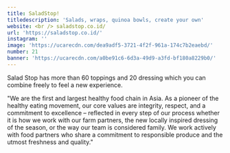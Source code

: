 ```yaml
---
title: SaladStop!
titledescription: 'Salads, wraps, quinoa bowls, create your own'
website: <br /> saladstop.co.id/
url: 'https://saladstop.co.id/'
instagram: ''
image: 'https://ucarecdn.com/dea9adf5-3721-4f2f-961a-174c7b2eaebd/'
number: 21
banner: 'https://ucarecdn.com/a0be91c6-6d3a-49d9-a3fd-bf180a8229b0/'
---
```

Salad Stop has more than 60 toppings and 20 dressing which you can combine freely to feel a new experience.  

"We are the first and largest healthy food chain in Asia. As a pioneer of the healthy eating movement, our core values are integrity, respect, and a commitment to excellence – reflected in every step of our process whether it is how we work with our farm partners, the new locally inspired dressing of the season, or the way our team is considered family. We work actively with food partners who share a commitment to responsible produce and the utmost freshness and quality."
